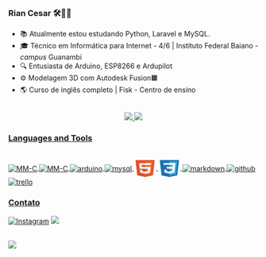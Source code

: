 ### Rian Cesar 🛠️👨‍💻

- 📚 Atualmente estou estudando Python, Laravel e MySQL.
- 🎓 Técnico em Informática para Internet - 4/6 | Instituto Federal Baiano - *campus* Guanambi
- 🔍 Entusiasta de Arduino, ESP8266 e Ardupilot
- ⚙️ Modelagem 3D com Autodesk Fusion🟧
- 🌎 Curso de inglês completo | Fisk - Centro de ensino

<br>
<div align="center">
  <a href="https://github.com/riancesaros">
  <img height="180em" src="https://github-readme-stats.vercel.app/api?username=riancesaros&show_icons=true"/>
  <img height="180em" src="https://github-readme-stats.vercel.app/api/top-langs/?username=riancesaros&layout=compact"/>
 </div>

 ### Languages and Tools 
<div style="display: inline_block"><br>
            
   <img align="center" alt="MM-C" height="55" width="60" src="https://cdn.jsdelivr.net/gh/devicons/devicon@latest/icons/php/php-original.svg" />       
  <img align="center" alt="MM-C" height="40" width="48" img src="https://cdn.jsdelivr.net/gh/devicons/devicon@latest/icons/c/c-original.svg" />
  <img align="center" alt="arduino" width="45" height="58" src="https://cdn.jsdelivr.net/gh/devicons/devicon@latest/icons/arduino/arduino-original-wordmark.svg" /> 
  <img align="center" alt="mysql" width="50" height="45" src="https://cdn.jsdelivr.net/gh/devicons/devicon@latest/icons/mysql/mysql-original.svg" />   
  <img align="center" alt="MM-HTML" height="35" width="45" src="https://raw.githubusercontent.com/devicons/devicon/master/icons/html5/html5-original.svg">
  <img align="center" alt="MM-CSS" height="35" width="45" src="https://raw.githubusercontent.com/devicons/devicon/master/icons/css3/css3-original.svg">
  <img align="center" alt="markdown" width="48" height="50" src="https://cdn.jsdelivr.net/gh/devicons/devicon@latest/icons/markdown/markdown-original.svg" /> 
  <img align="center" alt="github" width="40" height="50" src="https://cdn.jsdelivr.net/gh/devicons/devicon@latest/icons/github/github-original.svg" />
  <img align="center" alt="trello" width="40" height="50" src="https://cdn.jsdelivr.net/gh/devicons/devicon@latest/icons/trello/trello-plain.svg" />
  <!-- https://devicon.dev  -->         

</div>
  
 ### Contato
 
<div> 

 [![Instagram](https://img.shields.io/badge/Instagram-E4405F?style=for-the-badge&logo=instagram&logoColor=white)](https://instagram.com/riancesaros?igshid=YTQwZjQ0NmI0OA==)  <a href = "Rian:riancesar.souza@gmail.com"><img src="https://img.shields.io/badge/-Gmail-%23333?style=for-the-badge&logo=gmail&logoColor=white" target="_blank"></a>

</div>
<br>
 <img src="https://capsule-render.vercel.app/api?type=waving&height=150&color=008080&fontAlignY=73&reversal=true&section=footer" >
